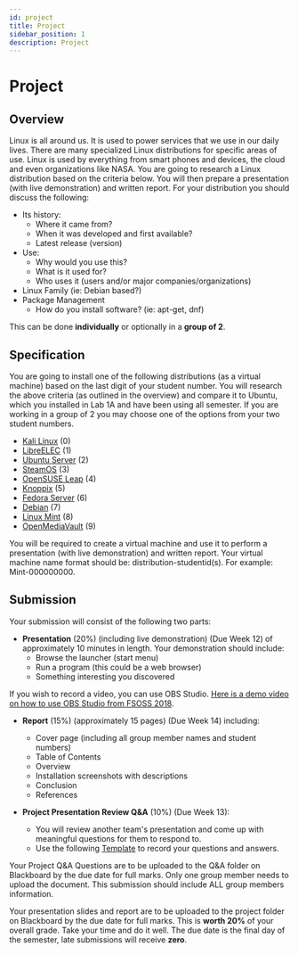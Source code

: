 ```yaml
---
id: project
title: Project
sidebar_position: 1
description: Project
---
```


# Project

## Overview

Linux is all around us. It is used to power services that we use in our daily lives. There are many specialized Linux distributions for specific areas of use. Linux is used by everything from smart phones and devices, the cloud and even organizations like NASA. You are going to research a Linux distribution based on the criteria below. You will then prepare a presentation (with live demonstration) and written report. For your distribution you should discuss the following:

- Its history:
  - Where it came from?
  - When it was developed and first available?
  - Latest release (version)
- Use:
  - Why would you use this?
  - What is it used for?
  - Who uses it (users and/or major companies/organizations)
- Linux Family (ie: Debian based?)
- Package Management
  - How do you install software? (ie: apt-get, dnf)

This can be done **individually** or optionally in a **group of 2**.

## Specification

You are going to install one of the following distributions (as a virtual machine) based on the last digit of your student number. You will research the above criteria (as outlined in the overview) and compare it to Ubuntu, which you installed in Lab 1A and have been using all semester. If you are working in a group of 2 you may choose one of the options from your two student numbers.

- [Kali Linux](https://www.kali.org/) (0)
- [LibreELEC](https://libreelec.tv/) (1)
- [Ubuntu Server](https://ubuntu.com/) (2)
- [SteamOS](https://store.steampowered.com/steamos/) (3)
- [OpenSUSE Leap](https://www.opensuse.org/) (4)
- [Knoppix](https://www.knopper.net/knoppix/index-en.html) (5)
- [Fedora Server](https://getfedora.org/) (6)
- [Debian](https://www.debian.org/) (7)
- [Linux Mint](https://linuxmint.com/) (8)
- [OpenMediaVault](https://www.openmediavault.org/) (9)

You will be required to create a virtual machine and use it to perform a presentation (with live demonstration) and written report. Your virtual machine name format should be: distribution-studentid(s). For example: Mint-000000000.

## Submission

Your submission will consist of the following two parts:

- **Presentation** (20%) (including live demonstration) (Due Week 12) of approximately 10 minutes in length. Your demonstration should include:
  - Browse the launcher (start menu)
  - Run a program (this could be a web browser)
  - Something interesting you discovered

If you wish to record a video, you can use OBS Studio. [Here is a demo video on how to use OBS Studio from FSOSS 2018](https://youtu.be/Sm7xOu3QX_0).

- **Report** (15%) (approximately 15 pages) (Due Week 14) including:

  - Cover page (including all group member names and student numbers)
  - Table of Contents
  - Overview
  - Installation screenshots with descriptions
  - Conclusion
  - References

- **Project Presentation Review Q&A** (10%) (Due Week 13):

  - You will review another team's presentation and come up with meaningful questions for them to respond to.
  - Use the following [Template](/static/files/OSL645GroupProjectInsightfulQuestions.docx) to record your questions and answers.

Your Project Q&A Questions are to be uploaded to the Q&A folder on Blackboard by the due date for full marks. Only one group member needs to upload the document. This submission should include ALL group members information.

Your presentation slides and report are to be uploaded to the project folder on Blackboard by the due date for full marks. This is **worth 20%** of your overall grade. Take your time and do it well. The due date is the final day of the semester, late submissions will receive **zero**.
